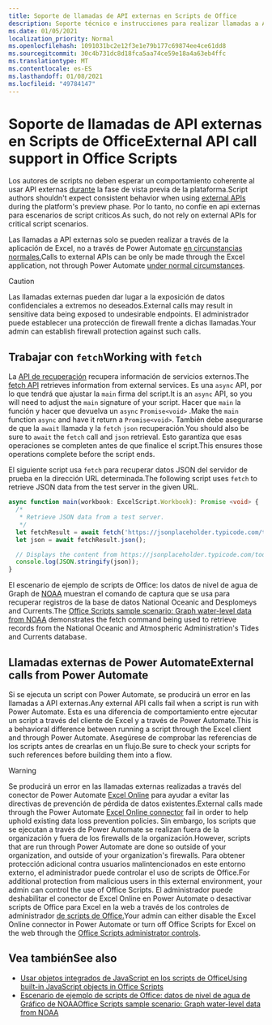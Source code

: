 ```yaml
---
title: Soporte de llamadas de API externas en Scripts de Office
description: Soporte técnico e instrucciones para realizar llamadas a API externas en un script de Office.
ms.date: 01/05/2021
localization_priority: Normal
ms.openlocfilehash: 1091031bc2e12f3e1e79b177c69874ee4ce61dd8
ms.sourcegitcommit: 30c4b731dc8d18fca5aa74ce59e18a4a63eb4ffc
ms.translationtype: MT
ms.contentlocale: es-ES
ms.lasthandoff: 01/08/2021
ms.locfileid: "49784147"
---
```

# <a name="external-api-call-support-in-office-scripts"></a><span data-ttu-id="d3208-103">Soporte de llamadas de API externas en Scripts de Office</span><span class="sxs-lookup"><span data-stu-id="d3208-103">External API call support in Office Scripts</span></span>

<span data-ttu-id="d3208-104">Los autores de scripts no deben esperar un comportamiento coherente al usar API externas [durante](https://developer.mozilla.org/docs/Web/API) la fase de vista previa de la plataforma.</span><span class="sxs-lookup"><span data-stu-id="d3208-104">Script authors shouldn't expect consistent behavior when using [external APIs](https://developer.mozilla.org/docs/Web/API) during the platform's preview phase.</span></span> <span data-ttu-id="d3208-105">Por lo tanto, no confíe en api externas para escenarios de script críticos.</span><span class="sxs-lookup"><span data-stu-id="d3208-105">As such, do not rely on external APIs for critical script scenarios.</span></span>

<span data-ttu-id="d3208-106">Las llamadas a API externas solo se pueden realizar a través de la aplicación de Excel, no a través de Power Automate [en circunstancias normales.](#external-calls-from-power-automate)</span><span class="sxs-lookup"><span data-stu-id="d3208-106">Calls to external APIs can be only be made through the Excel application, not through Power Automate [under normal circumstances](#external-calls-from-power-automate).</span></span>

> [!CAUTION]
> <span data-ttu-id="d3208-107">Las llamadas externas pueden dar lugar a la exposición de datos confidenciales a extremos no deseados.</span><span class="sxs-lookup"><span data-stu-id="d3208-107">External calls may result in sensitive data being exposed to undesirable endpoints.</span></span> <span data-ttu-id="d3208-108">El administrador puede establecer una protección de firewall frente a dichas llamadas.</span><span class="sxs-lookup"><span data-stu-id="d3208-108">Your admin can establish firewall protection against such calls.</span></span>

## <a name="working-with-fetch"></a><span data-ttu-id="d3208-109">Trabajar con `fetch`</span><span class="sxs-lookup"><span data-stu-id="d3208-109">Working with `fetch`</span></span>

<span data-ttu-id="d3208-110">La [API de recuperación](https://developer.mozilla.org/docs/Web/API/Fetch_API) recupera información de servicios externos.</span><span class="sxs-lookup"><span data-stu-id="d3208-110">The [fetch API](https://developer.mozilla.org/docs/Web/API/Fetch_API) retrieves information from external services.</span></span> <span data-ttu-id="d3208-111">Es una `async` API, por lo que tendrá que ajustar la `main` firma del script.</span><span class="sxs-lookup"><span data-stu-id="d3208-111">It is an `async` API, so you will need to adjust the `main` signature of your script.</span></span> <span data-ttu-id="d3208-112">Hacer que `main` la función y hacer que devuelva un `async` `Promise<void>` .</span><span class="sxs-lookup"><span data-stu-id="d3208-112">Make the `main` function `async` and have it return a `Promise<void>`.</span></span> <span data-ttu-id="d3208-113">También debe asegurarse de que la `await` llamada y la `fetch` `json` recuperación.</span><span class="sxs-lookup"><span data-stu-id="d3208-113">You should also be sure to `await` the `fetch` call and `json` retrieval.</span></span> <span data-ttu-id="d3208-114">Esto garantiza que esas operaciones se completen antes de que finalice el script.</span><span class="sxs-lookup"><span data-stu-id="d3208-114">This ensures those operations complete before the script ends.</span></span>

<span data-ttu-id="d3208-115">El siguiente script usa `fetch` para recuperar datos JSON del servidor de prueba en la dirección URL determinada.</span><span class="sxs-lookup"><span data-stu-id="d3208-115">The following script uses `fetch` to retrieve JSON data from the test server in the given URL.</span></span>

```typescript
async function main(workbook: ExcelScript.Workbook): Promise <void> {
  /* 
   * Retrieve JSON data from a test server.
   */
  let fetchResult = await fetch('https://jsonplaceholder.typicode.com/todos/1');
  let json = await fetchResult.json();

  // Displays the content from https://jsonplaceholder.typicode.com/todos/1
  console.log(JSON.stringify(json));
}
```

<span data-ttu-id="d3208-116">El escenario de ejemplo de scripts de Office: los datos de nivel de agua de Graph de [NOAA](../resources/scenarios/noaa-data-fetch.md) muestran el comando de captura que se usa para recuperar registros de la base de datos National Oceanic and Desplomeys and Currents.</span><span class="sxs-lookup"><span data-stu-id="d3208-116">The [Office Scripts sample scenario: Graph water-level data from NOAA](../resources/scenarios/noaa-data-fetch.md) demonstrates the fetch command being used to retrieve records from the National Oceanic and Atmospheric Administration's Tides and Currents database.</span></span>

## <a name="external-calls-from-power-automate"></a><span data-ttu-id="d3208-117">Llamadas externas de Power Automate</span><span class="sxs-lookup"><span data-stu-id="d3208-117">External calls from Power Automate</span></span>

<span data-ttu-id="d3208-118">Si se ejecuta un script con Power Automate, se producirá un error en las llamadas a API externas.</span><span class="sxs-lookup"><span data-stu-id="d3208-118">Any external API calls fail when a script is run with Power Automate.</span></span> <span data-ttu-id="d3208-119">Esta es una diferencia de comportamiento entre ejecutar un script a través del cliente de Excel y a través de Power Automate.</span><span class="sxs-lookup"><span data-stu-id="d3208-119">This is a behavioral difference between running a script through the Excel client and through Power Automate.</span></span> <span data-ttu-id="d3208-120">Asegúrese de comprobar las referencias de los scripts antes de crearlas en un flujo.</span><span class="sxs-lookup"><span data-stu-id="d3208-120">Be sure to check your scripts for such references before building them into a flow.</span></span>

> [!WARNING]
> <span data-ttu-id="d3208-121">Se producirá un error en las llamadas externas realizadas a través del conector de Power Automate [Excel Online](/connectors/excelonlinebusiness) para ayudar a evitar las directivas de prevención de pérdida de datos existentes.</span><span class="sxs-lookup"><span data-stu-id="d3208-121">External calls made through the Power Automate [Excel Online connector](/connectors/excelonlinebusiness) fail in order to help uphold existing data loss prevention policies.</span></span> <span data-ttu-id="d3208-122">Sin embargo, los scripts que se ejecutan a través de Power Automate se realizan fuera de la organización y fuera de los firewalls de la organización.</span><span class="sxs-lookup"><span data-stu-id="d3208-122">However, scripts that are run through Power Automate are done so outside of your organization, and outside of your organization's firewalls.</span></span> <span data-ttu-id="d3208-123">Para obtener protección adicional contra usuarios malintencionados en este entorno externo, el administrador puede controlar el uso de scripts de Office.</span><span class="sxs-lookup"><span data-stu-id="d3208-123">For additional protection from malicious users in this external environment, your admin can control the use of Office Scripts.</span></span> <span data-ttu-id="d3208-124">El administrador puede deshabilitar el conector de Excel Online en Power Automate o desactivar scripts de Office para Excel en la web a través de los controles de administrador [de scripts de Office.](/microsoft-365/admin/manage/manage-office-scripts-settings)</span><span class="sxs-lookup"><span data-stu-id="d3208-124">Your admin can either disable the Excel Online connector in Power Automate or turn off Office Scripts for Excel on the web through the [Office Scripts administrator controls](/microsoft-365/admin/manage/manage-office-scripts-settings).</span></span>

## <a name="see-also"></a><span data-ttu-id="d3208-125">Vea también</span><span class="sxs-lookup"><span data-stu-id="d3208-125">See also</span></span>

- [<span data-ttu-id="d3208-126">Usar objetos integrados de JavaScript en los scripts de Office</span><span class="sxs-lookup"><span data-stu-id="d3208-126">Using built-in JavaScript objects in Office Scripts</span></span>](javascript-objects.md)
- [<span data-ttu-id="d3208-127">Escenario de ejemplo de scripts de Office: datos de nivel de agua de Gráfico de NOAA</span><span class="sxs-lookup"><span data-stu-id="d3208-127">Office Scripts sample scenario: Graph water-level data from NOAA</span></span>](../resources/scenarios/noaa-data-fetch.md)
